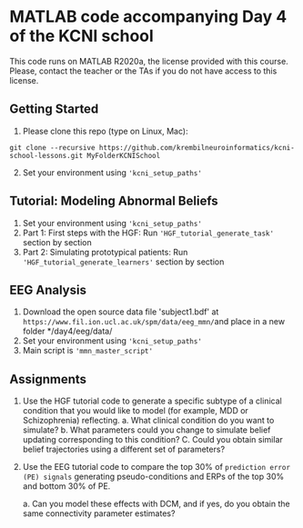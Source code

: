 MATLAB code accompanying Day 4 of the KCNI school
===============
This code runs on MATLAB R2020a, the license provided with this course. Please, contact the teacher or the TAs if you do not have access to this license.

Getting Started
---------------
1.  Please clone this repo (type on Linux, Mac):
```
git clone --recursive https://github.com/krembilneuroinformatics/kcni-school-lessons.git MyFolderKCNISchool
```
2. Set your environment using `'kcni_setup_paths'`

Tutorial: Modeling Abnormal Beliefs
------------
1. Set your environment using `'kcni_setup_paths'`
2. Part 1: First steps with the HGF: Run `'HGF_tutorial_generate_task'` section by section
3. Part 2: Simulating prototypical patients: Run `'HGF_tutorial_generate_learners'` section by section

EEG Analysis
------------
1. Download the open source data file 'subject1.bdf' at `https://www.fil.ion.ucl.ac.uk/spm/data/eeg_mmn/`and place in a new folder */day4/eeg/data/
2. Set your environment using `'kcni_setup_paths'`
3. Main script is `'mmn_master_script'`

Assignments
------------
1. Use the HGF tutorial code to generate a specific subtype of a clinical condition that you would like to model (for example, MDD or Schizophrenia) reflecting.
	a. What clinical condition do you want to simulate?
	b. What parameters could you change to simulate belief updating corresponding to this condition?
	C. Could you obtain similar belief trajectories using a different set of parameters?

2. Use the EEG tutorial code to compare the top 30% of `prediction error (PE) signals` generating pseudo-conditions and ERPs of the top 30% and bottom 30% of PE. 	

	a. Can you model these effects with DCM, and if yes, do you obtain the same connectivity parameter estimates?
